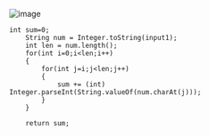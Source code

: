 ![image](https://user-images.githubusercontent.com/56172886/177596942-b2a4c93a-dcb5-4e9e-a6da-1637d3cc8a36.png)
    
    
    int sum=0;
		String num = Integer.toString(input1);
		int len = num.length();
		for(int i=0;i<len;i++)
		{
			for(int j=i;j<len;j++)
			{
				sum += (int) Integer.parseInt(String.valueOf(num.charAt(j)));
			}
		}

		return sum;
